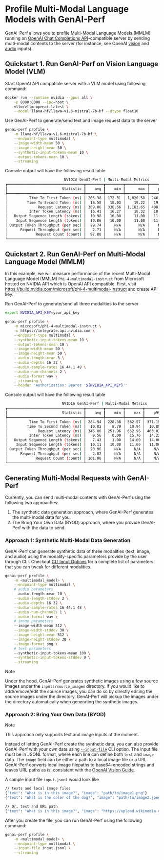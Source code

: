 <!--
Copyright (c) 2024-2025, NVIDIA CORPORATION & AFFILIATES. All rights reserved.

Redistribution and use in source and binary forms, with or without
modification, are permitted provided that the following conditions
are met:
 * Redistributions of source code must retain the above copyright
   notice, this list of conditions and the following disclaimer.
 * Redistributions in binary form must reproduce the above copyright
   notice, this list of conditions and the following disclaimer in the
   documentation and/or other materials provided with the distribution.
 * Neither the name of NVIDIA CORPORATION nor the names of its
   contributors may be used to endorse or promote products derived
   from this software without specific prior written permission.

THIS SOFTWARE IS PROVIDED BY THE COPYRIGHT HOLDERS ``AS IS'' AND ANY
EXPRESS OR IMPLIED WARRANTIES, INCLUDING, BUT NOT LIMITED TO, THE
IMPLIED WARRANTIES OF MERCHANTABILITY AND FITNESS FOR A PARTICULAR
PURPOSE ARE DISCLAIMED.  IN NO EVENT SHALL THE COPYRIGHT OWNER OR
CONTRIBUTORS BE LIABLE FOR ANY DIRECT, INDIRECT, INCIDENTAL, SPECIAL,
EXEMPLARY, OR CONSEQUENTIAL DAMAGES (INCLUDING, BUT NOT LIMITED TO,
PROCUREMENT OF SUBSTITUTE GOODS OR SERVICES; LOSS OF USE, DATA, OR
PROFITS; OR BUSINESS INTERRUPTION) HOWEVER CAUSED AND ON ANY THEORY
OF LIABILITY, WHETHER IN CONTRACT, STRICT LIABILITY, OR TORT
(INCLUDING NEGLIGENCE OR OTHERWISE) ARISING IN ANY WAY OUT OF THE USE
OF THIS SOFTWARE, EVEN IF ADVISED OF THE POSSIBILITY OF SUCH DAMAGE.
-->

# Profile Multi-Modal Language Models with GenAI-Perf

GenAI-Perf allows you to profile Multi-Modal Language Models (MMLM) running on
[OpenAI Chat Completions API](https://platform.openai.com/docs/guides/chat-completions)-compatible server
by sending multi-modal contents to the server
(for instance, see OpenAI [vision](https://platform.openai.com/docs/guides/vision) and
[audio](https://platform.openai.com/docs/guides/audio?example=audio-in) inputs).


## Quickstart 1. Run GenAI-Perf on Vision Language Model (VLM)

Start OpenAI API compatible server with a VLM model using following command:

```bash
docker run --runtime nvidia --gpus all \
    -p 8000:8000 --ipc=host \
    vllm/vllm-openai:latest \
    --model llava-hf/llava-v1.6-mistral-7b-hf --dtype float16
```

Use GenAI-Perf to generate/send text and image request data to the server
```bash
genai-perf profile \
    -m llava-hf/llava-v1.6-mistral-7b-hf \
    --endpoint-type multimodal \
    --image-width-mean 50 \
    --image-height-mean 50 \
    --synthetic-input-tokens-mean 10 \
    --output-tokens-mean 10 \
    --streaming
```

Console output will have the following result table

```bash
                           NVIDIA GenAI-Perf | Multi-Modal Metrics
┏━━━━━━━━━━━━━━━━━━━━━━━━━━━━━━━━━━━┳━━━━━━━━┳━━━━━━━━┳━━━━━━━━━━┳━━━━━━━━┳━━━━━━━━┳━━━━━━━━┓
┃                         Statistic ┃    avg ┃    min ┃      max ┃    p99 ┃    p90 ┃    p75 ┃
┡━━━━━━━━━━━━━━━━━━━━━━━━━━━━━━━━━━━╇━━━━━━━━╇━━━━━━━━╇━━━━━━━━━━╇━━━━━━━━╇━━━━━━━━╇━━━━━━━━┩
│          Time To First Token (ms) │ 205.38 │ 172.31 │ 1,020.58 │ 246.02 │ 207.33 │ 204.96 │
│         Time To Second Token (ms) │  18.58 │  18.03 │    19.22 │  19.13 │  18.72 │  18.65 │
│              Request Latency (ms) │ 369.06 │ 336.56 │ 1,183.65 │ 408.84 │ 370.97 │ 368.50 │
│          Inter Token Latency (ms) │  16.41 │  16.27 │    18.32 │  18.16 │  16.47 │  16.41 │
│   Output Sequence Length (tokens) │  10.98 │  10.00 │    11.00 │  11.00 │  11.00 │  11.00 │
│    Input Sequence Length (tokens) │  10.06 │  10.00 │    11.00 │  11.00 │  10.00 │  10.00 │
│ Output Token Throughput (per sec) │  29.74 │    N/A │      N/A │    N/A │    N/A │    N/A │
│      Request Throughput (per sec) │   2.71 │    N/A │      N/A │    N/A │    N/A │    N/A │
│             Request Count (count) │  97.00 │    N/A │      N/A │    N/A │    N/A │    N/A │
└───────────────────────────────────┴────────┴────────┴──────────┴────────┴────────┴────────┘
```

## Quickstart 2. Run GenAI-Perf on Multi-Modal Language Model (MMLM)

In this example, we will measure performance of the recent Multi-Modal Language Model (MMLM)
`Phi-4-multimodal-instruct` from Microsoft hosted on NVIDIA API which is OpenAI API compatible.
First, visit https://build.nvidia.com/microsoft/phi-4-multimodal-instruct and create API key.

Run GenAI-Perf to generate/send all three modalities to the server
```bash
export NVIDIA_API_KEY=your_api_key

genai-perf profile \
    -m microsoft/phi-4-multimodal-instruct \
    -u https://integrate.api.nvidia.com \
    --endpoint-type multimodal \
    --synthetic-input-tokens-mean 10 \
    --output-tokens-mean 10 \
    --image-width-mean 50 \
    --image-height-mean 50 \
    --audio-length-mean 3 \
    --audio-depths 16 32 \
    --audio-sample-rates 16 44.1 48 \
    --audio-num-channels 2 \
    --audio-format wav \
    --streaming \
    --header "Authorization: Bearer '${NVIDIA_API_KEY}'"
```

Console output will have the following result table

```bash
                          NVIDIA GenAI-Perf | Multi-Modal Metrics
┏━━━━━━━━━━━━━━━━━━━━━━━━━━━━━━━━━━━┳━━━━━━━━┳━━━━━━━━┳━━━━━━━━┳━━━━━━━━┳━━━━━━━━┳━━━━━━━━┓
┃                         Statistic ┃    avg ┃    min ┃    max ┃    p99 ┃    p90 ┃    p75 ┃
┡━━━━━━━━━━━━━━━━━━━━━━━━━━━━━━━━━━━╇━━━━━━━━╇━━━━━━━━╇━━━━━━━━╇━━━━━━━━╇━━━━━━━━╇━━━━━━━━┩
│          Time To First Token (ms) │ 284.94 │ 228.38 │ 562.57 │ 371.15 │ 325.76 │ 295.26 │
│         Time To Second Token (ms) │  10.02 │   8.79 │  10.94 │  10.89 │  10.59 │  10.32 │
│              Request Latency (ms) │ 346.80 │ 251.96 │ 662.96 │ 463.03 │ 404.79 │ 382.18 │
│          Inter Token Latency (ms) │   9.56 │   0.00 │  15.76 │  14.22 │  11.05 │  10.81 │
│   Output Sequence Length (tokens) │   7.43 │   1.00 │  14.00 │  14.00 │  12.00 │  10.00 │
│    Input Sequence Length (tokens) │  10.11 │  10.00 │  11.00 │  11.00 │  11.00 │  10.00 │
│ Output Token Throughput (per sec) │  20.96 │    N/A │    N/A │    N/A │    N/A │    N/A │
│      Request Throughput (per sec) │   2.82 │    N/A │    N/A │    N/A │    N/A │    N/A │
│             Request Count (count) │ 101.00 │    N/A │    N/A │    N/A │    N/A │    N/A │
└───────────────────────────────────┴────────┴────────┴────────┴────────┴────────┴────────┘
```


## Generating Multi-Modal Requests with GenAI-Perf

Currently, you can send multi-modal contents with GenAI-Perf using the following two approaches:
1. The synthetic data generation approach, where GenAI-Perf generates the multi-modal data for you.
2. The Bring Your Own Data (BYOD) approach, where you provide GenAI-Perf with the data to send.


### Approach 1: Synthetic Multi-Modal Data Generation

GenAI-Perf can generate synthetic data of three modalities (text, image, and audio)
using the modality-specific parameters provide by the user through CLI.
Checkout [CLI Input Options](../README.md#input-options) for a complete list of parameters
that you can tweak for different modalities.

```bash
genai-perf profile \
    -m <multimodal_model> \
    --endpoint-type multimodal \
    # audio parameters
    --audio-length-mean 10 \
    --audio-length-stddev 2 \
    --audio-depths 16 32 \
    --audio-sample-rates 16 44.1 48 \
    --audio-num-channels 1 \
    --audio-format wav \
    # image parameters
    --image-width-mean 512 \
    --image-width-stddev 30 \
    --image-height-mean 512 \
    --image-height-stddev 30 \
    --image-format png \
    # text parameters
    --synthetic-input-tokens-mean 100 \
    --synthetic-input-tokens-stddev 0 \
    --streaming
```

> [!Note]
> Under the hood, GenAI-Perf generates synthetic images using a few source images
> under the `inputs/source_images` directory.
> If you would like to add/remove/edit the source images,
> you can do so by directly editing the source images under the directory.
> GenAI-Perf will pickup the images under the directory automatically when
> generating the synthetic images.


### Approach 2: Bring Your Own Data (BYOD)

> [!Note]
> This approach only supports text and image inputs at the moment.

Instead of letting GenAI-Perf create the synthetic data,
you can also provide GenAI-Perf with your own data using
[`--input-file`](../README.md#--input-file-path) CLI option.
The input file must be in JSONL format, where each line can define both `text` and `image` data.
The `image` field can be either a path to a local image file or a URL.
GenAI-Perf converts local image filepaths to base64-encoded strings and leaves URL paths as is,
consistent with the [OpenAI Vision Guide](https://platform.openai.com/docs/guides/images-vision?api-mode=chat&format=url#giving-a-model-images-as-input).

A sample input file `input.jsonl` would look like
```bash
// texts and local image files
{"text": "What is in this image?", "image": "path/to/image1.png"}
{"text": "What is the color of the dog?", "image": "path/to/image2.jpeg"}

// Or, text and URL path
{"text": "What is in this image?", "image": "https://upload.wikimedia.org/wikipedia/commons/thumb/d/dd/Gfp-wisconsin-madison-the-nature-boardwalk.jpg/2560px-Gfp-wisconsin-madison-the-nature-boardwalk.jpg"}
```

After you create the file, you can run GenAI-Perf using the following command:

```bash
genai-perf profile \
    -m <multimodal_model> \
    --endpoint-type multimodal \
    --input-file input.jsonl \
    --streaming
```
